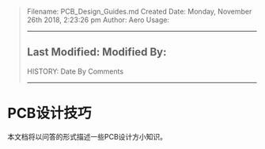 >
>Filename: PCB_Design_Guides.md
>Created Date: Monday, November 26th 2018, 2:23:26 pm
>Author: Aero
>Usage: 
>       
>       
>-----
>Last Modified: 
>Modified By: 
>-----
>HISTORY:
>Date      	By	Comments
>----------	---	----------------------------------------------------------
>

# PCB设计技巧
本文档将以问答的形式描述一些PCB设计方小知识。
